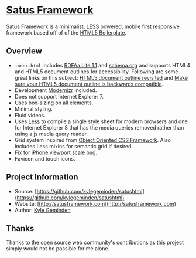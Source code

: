 # [Satus Framework](http://satusframework.com/)

Satus Framework is a minimalist, [LESS](http://lesscss.org/) powered, mobile first responsive framework based off of of the [HTML5 Boilerplate](https://github.com/h5bp/html5-boilerplate).

## Overview

* `index.html` includes [RDFAa Lite 1.1](http://www.w3.org/TR/rdfa-lite/) and [schema.org](http://schema.org/) and supports HTML4 and HTML5 document outlines for accessibility. Following are some great links on this subject: [HTML5 document outline revisited](http://www.456bereastreet.com/archive/201104/html5_document_outline_revisited/) and [Make sure your HTML5 document outline is backwards compatible](http://www.456bereastreet.com/archive/201205/make_sure_your_html5_document_outline_is_backwards_compatible/).
* Development [Modernizr](http://modernizr.com/) included.
* Does not support Internet Explorer 7.
* Uses box-sizing on all elements.
* Minimal styling.
* Fluid videos.
* Uses [Less](http://lesscss.org/) to compile a single style sheet for modern browsers and one for Internet Explorer 8 that has the media queries removed rather than using a js media query reader.
* Grid system inspired from [Object Oriented CSS Framework](https://github.com/stubbornella/oocss/tree/master/core/grid). Also includes Less mixins for semantic grid if desired.
* Fix for [iPhone viewport scale bug](http://www.blog.highub.com/mobile-2/a-fix-for-iphone-viewport-scale-bug/).
* Favicon and touch icons.

## Project Information

* Source: [https://github.com/kylegeminden/satushtml](https://github.com/kylegeminden/satushtml)
* Website: [http://satusframework.com](http://satusframework.com)
* Author: [Kyle Geminden](http://kylegeminden.com)

## Thanks

Thanks to the open source web community's contributions as this project simply would not be possible for me alone.
